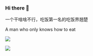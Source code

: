 ### Hi there 👋
一个干啥啥不行，吃饭第一名的吃饭界翘楚 

A man who only knows how to eat

![](https://komarev.com/ghpvc/?username=chenjigeng)

![](https://github-readme-stats.vercel.app/api?username=chenjigeng&show_icons=true&icon_color=199861&count_private=true)

<!--
**chenjigeng/chenjigeng** is a ✨ _special_ ✨ repository because its `README.md` (this file) appears on your GitHub profile.

Here are some ideas to get you started:

- 🔭 I’m currently working on ...
- 🌱 I’m currently learning ...
- 👯 I’m looking to collaborate on ...
- 🤔 I’m looking for help with ...
- 💬 Ask me about ...
- 📫 How to reach me: ...
- 😄 Pronouns: ...
- ⚡ Fun fact: ...
-->
